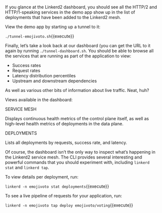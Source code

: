 If you glance at the Linkerd2 dashboard, you should see all the HTTP/2 and HTTP/1-speaking services in the demo app show up in the list of deployments that have been added to the Linkerd2 mesh.

View the demo app by starting up a tunnel to it:

`./tunnel-emojivoto.sh`{{execute}}

Finally, let’s take a look back at our dashboard (you can get the URL to it again by running `./tunnel-dashboard.sh`. You should be able to browse all the services that are running as part of the application to view:

- Success rates
- Request rates
- Latency distribution percentiles
- Upstream and downstream dependencies

As well as various other bits of information about live traffic. Neat, huh?

Views available in the dashboard:

SERVICE MESH

Displays continuous health metrics of the control plane itself, as well as high-level health metrics of deployments in the data plane.

DEPLOYMENTS

Lists all deployments by requests, success rate, and latency.

Of course, the dashboard isn’t the only way to inspect what’s happening in the Linkerd2 service mesh. The CLI provides several interesting and powerful commands that you should experiment with, including `linkerd stat` and `linkerd tap`.

To view details per deployment, run:

`linkerd -n emojivoto stat deployments`{{execute}}

To see a live pipeline of requests for your application, run:

`linkerd -n emojivoto tap deploy emojivoto/voting`{{execute}}
